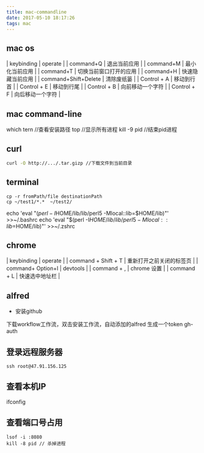 ```yaml
---
title: mac-commandline
date: 2017-05-10 18:17:26
tags: mac 
---
```

## mac os
| keybinding           | operate                |
| command+Q            | 退出当前应用           |
| command+M            | 最小化当前应用         |
| command+T            | 切换当前窗口打开的应用 |
| command+H            | 快速隐藏当前应用       |
| command+Shift+Delete | 清除废纸篓             |
| Control + A          | 移动到行首             |
| Control + E          | 移动到行尾             |
| Control + B          | 向前移动一个字符       |
| Control + F          | 向后移动一个字符       |
## mac command-line
which tern //查看安装路径
top //显示所有进程
kill -9 pid //结束pid进程
## curl
```bash
curl -O http://.../.tar.gizp //下载文件到当前目录
```
## terminal
```
cp -r fromPath/file destinationPath
cp ~/test1/*.*  ~/test2/
```
echo 'eval "$(perl -I$HOME/lib/lib/perl5 -Mlocal::lib=$HOME/lib)"' >>~/.bashrc
echo 'eval "$(perl -I$HOME/lib/lib/perl5 -Mlocal::lib=$HOME/lib)"' >>~/.zshrc

## chrome
| keybinding          | operate                  |
| command + Shift + T | 重新打开之前关闭的标签页 |
| command+ Option+I   | devtools                 |
| command + ,         | chrome 设置              |
| command + L         | 快速选中地址栏                  |
      
## alfred
* 安装github

下载workflow工作流，双击安装工作流，自动添加的alfred
生成一个token
gh-auth <your token>

## 登录远程服务器
```
ssh root@47.91.156.125
```
## 查看本机IP
ifconfig

## 查看端口号占用
```
lsof -i :8080
kill -8 pid // 杀掉进程
```
